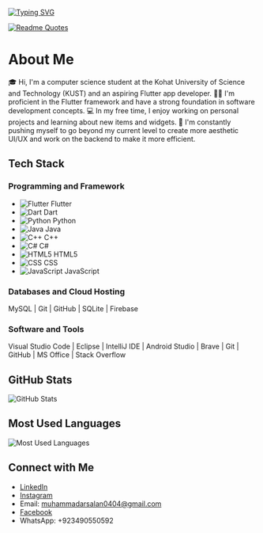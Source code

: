 
[![Typing SVG](https://readme-typing-svg.demolab.com?font=Fira+Code&duration=3000&pause=1000&color=F71111&center=true&vCenter=true&width=435&lines=Assalam+O+Aalaikom!;Hello!+There+%F0%9F%91%8B)](https://github.com/MuhammadArsalan-04)


[![Readme Quotes](https://quotes-github-readme.vercel.app/api?type=horizontal&theme=dark)](https://github.com/MuhammadArsalan-04)

# About Me

🎓 Hi, I'm a computer science student at the Kohat University of Science and Technology (KUST) and an aspiring Flutter app developer.
👨‍💻 I'm proficient in the Flutter framework and have a strong foundation in software development concepts.
💻 In my free time, I enjoy working on personal projects and learning about new items and widgets.
🌱 I'm constantly pushing myself to go beyond my current level to create more aesthetic UI/UX and work on the backend to make it more efficient.

## Tech Stack

### Programming and Framework

- ![Flutter](https://img.icons8.com/color/48/000000/flutter.png) Flutter
- ![Dart](https://img.icons8.com/color/48/000000/dart.png) Dart
- ![Python](https://img.icons8.com/color/48/000000/python.png) Python
- ![Java](https://img.icons8.com/color/48/000000/java-coffee-cup-logo.png) Java
- ![C++](https://img.icons8.com/color/48/000000/c-plus-plus-logo.png) C++
- ![C#](https://img.icons8.com/color/48/000000/c-sharp-logo.png) C#
- ![HTML5](https://img.icons8.com/color/48/000000/html-5.png) HTML5
- ![CSS](https://img.icons8.com/color/48/000000/css3.png) CSS
- ![JavaScript](https://img.icons8.com/color/48/000000/javascript.png) JavaScript


### Databases and Cloud Hosting

MySQL | Git | GitHub | SQLite | Firebase

### Software and Tools

Visual Studio Code | Eclipse | IntelliJ IDE | Android Studio | Brave | Git | GitHub | MS Office | Stack Overflow

## GitHub Stats

![GitHub Stats](https://github-readme-stats.vercel.app/api?username=MuhammadArsalan-04&show_icons=true&hide_title=true&count_private=true&hide=prs&theme=light)

## Most Used Languages

![Most Used Languages](https://github-readme-stats.vercel.app/api/top-langs/?username=MuhammadArsalan-04&layout=compact&hide=html,css&theme=dark)

## Connect with Me

- [LinkedIn](https://www.linkedin.com/in/muhammad-arsalan-64a874233)
- [Instagram](https://instagram.com/muhammad_.arsalan?igshid=ZDc4ODBmNjlmNQ==)
- Email: muhammadarsalan0404@gmail.com
- [Facebook](https://www.facebook.com/profile.php?id=100017869321263)
- WhatsApp: +923490550592

<!--
**MuhammadArsalan-04/MuhammadArsalan-04** is a ✨ _special_ ✨ repository because its `README.md` (this file) appears on your GitHub profile.

Here are some ideas to get you started:

- 🔭 I’m currently working on ...
- 🌱 I’m currently learning ...
- 👯 I’m looking to collaborate on ...
- 🤔 I’m looking for help with ...
- 💬 Ask me about ...
- 📫 How to reach me: ...
- 😄 Pronouns: ...
- ⚡ Fun fact: ...
-->
